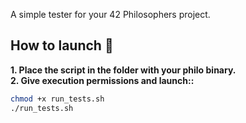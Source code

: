 A simple tester for your 42 Philosophers project.

## How to launch 🚀
**1. Place the script in the folder with your philo binary.**
<br>
**2. Give execution permissions and launch::**
```bash
chmod +x run_tests.sh
./run_tests.sh
```